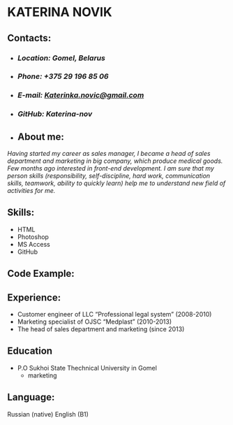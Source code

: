 # KATERINA NOVIK  

## Contacts:
- ### ***Location:*** *Gomel, Belarus*
- ### ***Phone:*** *+375 29 196 85 06*
- ### ***E-mail:*** *Katerinka.novic@gmail.com*
- ### ***GitHub:*** *Katerina-nov*
- ## About me:
*Having started my career as sales manager, I became a head of sales department and marketing in big company, which produce medical goods.  Few months ago interested in front-end development.  I am sure that my person skills (responsibility, self-discipline, hard work, communication skills, teamwork, ability to quickly learn) help me to understand new field of activities for me.*
## Skills:
- HTML
- Photoshop
- MS Access
- GitHub
## Code Example:
## Experience:
- Customer engineer of LLC “Professional legal system” (2008-2010)
-	Marketing specialist of OJSC “Medplast” (2010-2013)
-	The head of sales department and marketing (since 2013)
## Education
+ P.O Sukhoi State Thechnical University in Gomel
  - marketing

## Language:
Russian (native)
English (B1)  

